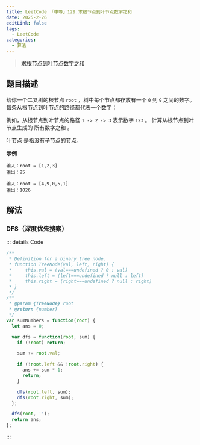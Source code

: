 ```yaml
---
title: LeetCode 「中等」129.求根节点到叶节点数字之和
date: 2025-2-26
editLink: false
tags:
  - LeetCode
categories:
  - 算法
---
```


> [求根节点到叶节点数字之和](https://leetcode.cn/problems/sum-root-to-leaf-numbers/description/)

## 题目描述

给你一个二叉树的根节点 `root` ，树中每个节点都存放有一个 `0` 到 `9` 之间的数字。
每条从根节点到叶节点的路径都代表一个数字：

例如，从根节点到叶节点的路径 `1 -> 2 -> 3` 表示数字 `123` 。
计算从根节点到叶节点生成的 所有数字之和 。

叶节点 是指没有子节点的节点。

**示例**

```
输入：root = [1,2,3]
输出：25

输入：root = [4,9,0,5,1]
输出：1026
```

## 解法

### DFS（深度优先搜索）

::: details Code
```js
/**
 * Definition for a binary tree node.
 * function TreeNode(val, left, right) {
 *     this.val = (val===undefined ? 0 : val)
 *     this.left = (left===undefined ? null : left)
 *     this.right = (right===undefined ? null : right)
 * }
 */
/**
 * @param {TreeNode} root
 * @return {number}
 */
var sumNumbers = function(root) {
  let ans = 0;

  var dfs = function(root, sum) {
    if (!root) return;

    sum += root.val;

    if (!root.left && !root.right) {
      ans += sum * 1;
      return;
    }

    dfs(root.left, sum);
    dfs(root.right, sum);
  };

  dfs(root, '');
  return ans;
};
```
:::

